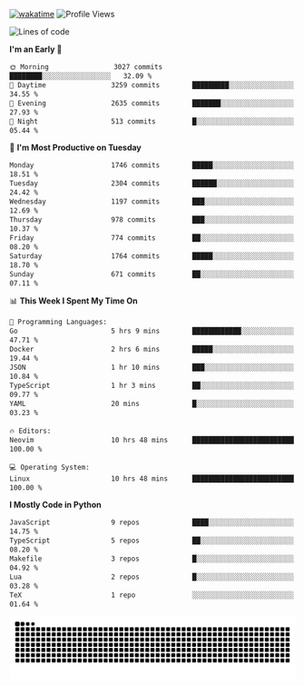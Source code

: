 [![wakatime](https://wakatime.com/badge/user/b920b284-3cde-4cd4-b72e-f7f22d050b16.svg)](https://wakatime.com/@b920b284-3cde-4cd4-b72e-f7f22d050b16)
![Profile Views](http://img.shields.io/badge/Profile%20Views-4586-blue)
<!--START_SECTION:waka-->
![Lines of code](https://img.shields.io/badge/From%20Hello%20World%20I%27ve%20Written-6.9%20million%20lines%20of%20code-blue)

**I'm an Early 🐤** 

```text
🌞 Morning                3027 commits        ████████░░░░░░░░░░░░░░░░░   32.09 % 
🌆 Daytime                3259 commits        █████████░░░░░░░░░░░░░░░░   34.55 % 
🌃 Evening                2635 commits        ███████░░░░░░░░░░░░░░░░░░   27.93 % 
🌙 Night                  513 commits         █░░░░░░░░░░░░░░░░░░░░░░░░   05.44 % 
```
📅 **I'm Most Productive on Tuesday** 

```text
Monday                   1746 commits        █████░░░░░░░░░░░░░░░░░░░░   18.51 % 
Tuesday                  2304 commits        ██████░░░░░░░░░░░░░░░░░░░   24.42 % 
Wednesday                1197 commits        ███░░░░░░░░░░░░░░░░░░░░░░   12.69 % 
Thursday                 978 commits         ███░░░░░░░░░░░░░░░░░░░░░░   10.37 % 
Friday                   774 commits         ██░░░░░░░░░░░░░░░░░░░░░░░   08.20 % 
Saturday                 1764 commits        █████░░░░░░░░░░░░░░░░░░░░   18.70 % 
Sunday                   671 commits         ██░░░░░░░░░░░░░░░░░░░░░░░   07.11 % 
```


📊 **This Week I Spent My Time On** 

```text
💬 Programming Languages: 
Go                       5 hrs 9 mins        ████████████░░░░░░░░░░░░░   47.71 % 
Docker                   2 hrs 6 mins        █████░░░░░░░░░░░░░░░░░░░░   19.44 % 
JSON                     1 hr 10 mins        ███░░░░░░░░░░░░░░░░░░░░░░   10.84 % 
TypeScript               1 hr 3 mins         ██░░░░░░░░░░░░░░░░░░░░░░░   09.77 % 
YAML                     20 mins             █░░░░░░░░░░░░░░░░░░░░░░░░   03.23 % 

🔥 Editors: 
Neovim                   10 hrs 48 mins      █████████████████████████   100.00 % 

💻 Operating System: 
Linux                    10 hrs 48 mins      █████████████████████████   100.00 % 
```

**I Mostly Code in Python** 

```text
JavaScript               9 repos             ████░░░░░░░░░░░░░░░░░░░░░   14.75 % 
TypeScript               5 repos             ██░░░░░░░░░░░░░░░░░░░░░░░   08.20 % 
Makefile                 3 repos             █░░░░░░░░░░░░░░░░░░░░░░░░   04.92 % 
Lua                      2 repos             █░░░░░░░░░░░░░░░░░░░░░░░░   03.28 % 
TeX                      1 repo              ░░░░░░░░░░░░░░░░░░░░░░░░░   01.64 % 
```




<!--END_SECTION:waka-->
![Snake animation](https://raw.githubusercontent.com/timmypidashev/timmypidashev/main/commits.svg)
